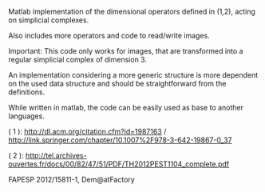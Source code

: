 Matlab implementation of the dimensional operators defined in (1,2), acting on simplicial complexes.

Also includes more operators and code to read/write images.

Important: This code only works for images, that are transformed into a regular simplicial complex of dimension 3.

An implementation considering a more generic structure is more dependent on the used data structure and should be straightforward from the definitions.

While written in matlab, the code can be easily used as base to another languages.

( 1 ): http://dl.acm.org/citation.cfm?id=1987163 / http://link.springer.com/chapter/10.1007%2F978-3-642-19867-0_37

( 2 ): http://tel.archives-ouvertes.fr/docs/00/82/47/51/PDF/TH2012PEST1104_complete.pdf

FAPESP 2012/15811-1, Dem@atFactory
